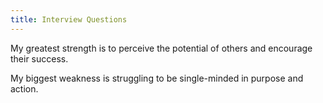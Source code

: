 ```yaml
---
title: Interview Questions
---
```


My greatest strength is to perceive the potential of others and encourage their success.

My biggest weakness is struggling to be single-minded in purpose and action.
